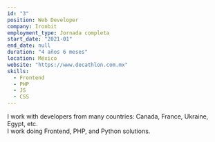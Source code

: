 ```yaml
---
id: "3"
position: Web Developer
company: Ironbit
employment_type: Jornada completa
start_date: "2021-01"
end_date: null
duration: "4 años 6 meses"
location: México
website: "https://www.decathlon.com.mx"
skills:
  - Frontend
  - PHP
  - JS
  - CSS
---
```


I work with developers from many countries: Canada, France, Ukraine, Egypt, etc.  
I work doing Frontend, PHP, and Python solutions.
